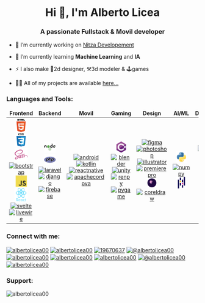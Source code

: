 <h1 align="center">Hi 👋, I'm Alberto Licea</h1>
<h3 align="center">A passionate Fullstack & Movil developer</h3>

<!--
<p align="center"> 
    <img src="https://github-profile-trophy.vercel.app/?username=albertolicea00" alt="albertolicea00" />
</p>
-->

- 🔭 I’m currently working on [Nitza Developement]([https://www.ladetec.com/](https://github.com/orgs/Nitza-Developement/))

- 🌱 I’m currently learning **Machine Learning** and **IA**

<!-- - 👯 I’m looking to collaborate on [Apple](https://www.apple.com/) -->

- ⚡ I also make 🎨2d designer, ⚒️3d modeler & 🕹️games

- 👨‍💻 All of my projects are available [here...](https://github.com/albertolicea00?tab=repositories)

<!-- - 📄 Know about my [experiences](https://portfolioweb/) -->

<!-- - 📫 How to reach me **albertolicea00@icloud.com** -->

<h3 align="left">Languages and Tools:</h3>
<table>
    <thead>
        <tr>
            <td align="center"><strong>Frontend</strong></td>
            <td align="center"><strong>Backend</strong></td>
            <td align="center"><strong>Movil</strong></td>
            <td align="center"><strong>Gaming</strong></td>
            <td align="center"><strong>Design</strong></td>
            <td align="center"><strong>AI/ML</strong></td>
            <td align="center"><strong>Database</strong></td>
            <td align="center"><strong>Others</strong></td><!--Devops & Testing -->
        </tr>
    </thead>
    <tbody>
        <tr>
            <td align="center">
                <a href="https://www.w3.org/html/" target="_blank" rel="noreferrer"> <img src="https://raw.githubusercontent.com/devicons/devicon/master/icons/html5/html5-original-wordmark.svg" alt="html5" width="35" height="35"/> </a> 
                <a href="https://www.w3schools.com/css/" target="_blank" rel="noreferrer"> <img src="https://raw.githubusercontent.com/devicons/devicon/master/icons/css3/css3-original-wordmark.svg" alt="css3" width="35" height="35"/> </a> 
                <a href="https://sass-lang.com" target="_blank" rel="noreferrer"> <img src="https://raw.githubusercontent.com/devicons/devicon/master/icons/sass/sass-original.svg" alt="sass" width="35" height="35"/></a> 
                <a href="https://getbootstrap.com" target="_blank" rel="noreferrer"> <img src="https://cdn.jsdelivr.net/gh/devicons/devicon@latest/icons/bootstrap/bootstrap-original.svg" alt="bootstrap" width="35" height="35"/> </a> 
                <!-- <a href="http://tailwindcss.com/" target="_blank" rel="noreferrer"> <img src="https://cdn.jsdelivr.net/gh/devicons/devicon/icons/tailwindcss/tailwindcss-plain.svg" alt="tailwindcss" width="30" height="35"/> </a>5 -->
                <!-- <a href="https://vuejs.org/" target="_blank" rel="noreferrer"> <img src="https://raw.githubusercontent.com/devicons/devicon/master/icons/vuejs/vuejs-original-wordmark.svg" alt="vuejs" width="35" height="35"/> </a>  -->
                <a href="https://developer.mozilla.org/en-US/docs/Web/JavaScript" target="_blank" rel="noreferrer"> <img src="https://raw.githubusercontent.com/devicons/devicon/master/icons/javascript/javascript-original.svg" alt="javascript" width="30" height="30"/> </a> 
                <!-- <a href="https://angular.io" target="_blank" rel="noreferrer"> <img src="https://angular.io/assets/images/logos/angular/angular.svg" alt="angular" width="35" height="35"/> </a>  -->
                <a href="https://reactjs.org/" target="_blank" rel="noreferrer"> <img src="https://raw.githubusercontent.com/devicons/devicon/master/icons/react/react-original-wordmark.svg" alt="react" width="35" height="35"/> </a>
                <a href="https://svelte.dev/" target="_blank" rel="noreferrer"> <img src="https://cdn.jsdelivr.net/gh/devicons/devicon@latest/icons/svelte/svelte-original.svg" alt="svelte" width="35" height="35"/></a>
                <a href="https://laravel-livewire.com/" target="_blank" rel="noreferrer"> <img src="https://cdn.jsdelivr.net/gh/devicons/devicon@latest/icons/livewire/livewire-original.svg" alt="livewire" width="35" height="35"/></a>
            </td>
            <td align="center">
                <a href="https://nodejs.org" target="_blank" rel="noreferrer"> <img src="https://raw.githubusercontent.com/devicons/devicon/master/icons/nodejs/nodejs-original-wordmark.svg" alt="nodejs" width="30" height="30"/> </a> 
                <!-- <a href="https://www.typescriptlang.org/" target="_blank" rel="noreferrer"> <img src="https://raw.githubusercontent.com/devicons/devicon/master/icons/typescript/typescript-original.svg" alt="typescript" width="30" height="30"/> </a> -->
                <!-- <a href="https://expressjs.com" target="_blank" rel="noreferrer"> <img src="https://raw.githubusercontent.com/devicons/devicon/master/icons/express/express-original-wordmark.svg" alt="express" width="30" height="30"/> </a>  -->
                <a href="https://www.php.net" target="_blank" rel="noreferrer"> <img src="https://raw.githubusercontent.com/devicons/devicon/master/icons/php/php-original.svg" alt="php" width="30" height="30"/></a> 
                <a href="https://laravel.com/" target="_blank" rel="noreferrer"> <img src="https://cdn.jsdelivr.net/gh/devicons/devicon@latest/icons/laravel/laravel-original.svg" alt="laravel" width="30" height="30"/> </a> 
                <!-- <a href="https://www.electronjs.org" target="_blank" rel="noreferrer"> <img src="https://raw.githubusercontent.com/devicons/devicon/master/icons/electron/electron-original.svg" alt="electron" width="30" height="30"/> </a>  -->
                <!-- <a href="https://symfony.com" target="_blank" rel="noreferrer"> <img src="https://symfony.com/logos/symfony_black_03.svg" alt="symfony" width="30" height="30"/> </a>  -->
                <a href="https://www.djangoproject.com/" target="_blank" rel="noreferrer"> <img src="https://cdn.worldvectorlogo.com/logos/django.svg" alt="django" width="30" height="30"/> </a> 
                <!-- <a href="https://flask.palletsprojects.com/" target="_blank" rel="noreferrer"> <img src="https://www.vectorlogo.zone/logos/pocoo_flask/pocoo_flask-icon.svg" alt="flask" width="30" height="30"/> </a>  -->
                <!-- <a href="https://dotnet.microsoft.com/" target="_blank" rel="noreferrer"> <img src="https://raw.githubusercontent.com/devicons/devicon/master/icons/dot-net/dot-net-original-wordmark.svg" alt="dotnet" width="30" height="30"/> </a>  -->
                <a href="https://firebase.google.com/" target="_blank" rel="noreferrer"> <img src="https://www.vectorlogo.zone/logos/firebase/firebase-icon.svg" alt="firebase" width="30" height="30"/> </a> 
            </td>
            <td align="center">
                <a href="https://developer.android.com" target="_blank" rel="noreferrer"> <img src="https://cdn.jsdelivr.net/gh/devicons/devicon/icons/androidstudio/androidstudio-original.svg" alt="android" width="30" height="30"/> </a> 
                <!-- <a href="https://www.java.com" target="_blank" rel="noreferrer"> <img src="https://raw.githubusercontent.com/devicons/devicon/master/icons/java/java-original.svg" alt="java" width="30" height="30"/> </a>  -->
                <a href="https://kotlinlang.org" target="_blank" rel="noreferrer"> <img src="https://www.vectorlogo.zone/logos/kotlinlang/kotlinlang-icon.svg" alt="kotlin" width="30" height="30"/> </a> 
                <!-- <a href="https://developer.apple.com" target="_blank" rel="noreferrer"> <img src="https://cdn.jsdelivr.net/gh/devicons/devicon/icons/xcode/xcode-original.svg"  alt="apple" width="30" height="30"/> </a>   -->
                <!-- <a href="https://developer.apple.com/swift/" target="_blank" rel="noreferrer"> <img src="https://raw.githubusercontent.com/devicons/devicon/master/icons/swift/swift-original.svg" alt="swift" width="30" height="30"/> </a> -->
                <a href="https://reactnative.dev/" target="_blank" rel="noreferrer"> <img src="https://reactnative.dev/img/header_logo.svg" alt="reactnative" width="30" height="30"/> </a> 
                <!-- <a href="https://nativescript.org/" target="_blank" rel="noreferrer"> <img src="https://raw.githubusercontent.com/detain/svg-logos/780f25886640cef088af994181646db2f6b1a3f8/svg/nativescript.svg" alt="nativescript" width="30" height="30"/> </a>  -->
                <!-- <a href="https://dotnet.microsoft.com/apps/xamarin" target="_blank" rel="noreferrer"> <img src="https://raw.githubusercontent.com/detain/svg-logos/780f25886640cef088af994181646db2f6b1a3f8/svg/xamarin.svg" alt="xamarin" width="30" height="30"/></a>  -->
                <!-- <a href="https://flutter.dev" target="_blank" rel="noreferrer"> <img src="https://www.vectorlogo.zone/logos/flutterio/flutterio-icon.svg" alt="flutter" width="30" height="30"/> </a>  -->
                <a href="https://cordova.apache.org/" target="_blank" rel="noreferrer"> <img src="https://www.vectorlogo.zone/logos/apache_cordova/apache_cordova-icon.svg" alt="apachecordova" width="30" height="30"/> </a> 
                <!-- <a href="https://dart.dev" target="_blank" rel="noreferrer"> <img src="https://www.vectorlogo.zone/logos/dartlang/dartlang-icon.svg" alt="dart" width="30" height="30"/> </a>  -->
                <!-- <a href="https://ionicframework.com" target="_blank" rel="noreferrer"> <img src="https://upload.wikimedia.org/wikipedia/commons/d/d1/Ionic_Logo.svg" alt="ionic" width="30" height="30"/> </a>  -->
            </td>
            <td align="center">
                <a href="https://www.w3schools.com/cs/" target="_blank" rel="noreferrer"> <img src="https://raw.githubusercontent.com/devicons/devicon/master/icons/csharp/csharp-original.svg" alt="csharp" width="30" height="30"/> </a> 
                <a href="https://www.blender.org/" target="_blank" rel="noreferrer"> <img src="https://download.blender.org/branding/community/blender_community_badge_white.svg" alt="blender" width="30" height="30"/> </a> 
                <a href="https://unity.com/" target="_blank" rel="noreferrer"><img src="https://www.vectorlogo.zone/logos/unity3d/unity3d-icon.svg" alt="unity" width="30" height="30"/> </a> 
                <a href="https://www.renpy.org/" target="_blank" rel="noreferrer"><img src="https://www.renpy.org/doc/html/_static/navbar-logo.png" alt="renpy" width="30" height="30"/> </a> 
                <a href="https://www.pygame.org/" target="_blank" rel="noreferrer"><img src="https://www.pygame.org/docs/_images/pygame_powered.png" alt="pygame" width="60" height="30"/> </a> 
<!--                 <a href="https://phaser.io/" target="_blank" rel="noreferrer"><img src="https://phaser.io/images/img.png" alt="phaser" width="30" height="30"/> </a>  -->
            </td>
            <td align="center">
                <!-- <a href="https://unrealengine.com/" target="_blank" rel="noreferrer"><img src="https://raw.githubusercontent.com/kenangundogan/fontisto/036b7eca71aab1bef8e6a0518f7329f13ed62f6b/icons/svg/brand/unreal-engine.svg" alt="unreal" width="25" height="25"/></a> -->
                <a href="https://www.figma.com/" target="_blank" rel="noreferrer"> <img src="https://www.vectorlogo.zone/logos/figma/figma-icon.svg" alt="figma" width="25" height="25"/> </a> 
                <!-- <a href="https://www.canva.com/" target="_blank" rel="noreferrer"> <img src="https://cdn.jsdelivr.net/gh/devicons/devicon/icons/canva/canva-original.svg" alt="canva" width="25" height="25"/> </a>  -->
                <a href="https://www.photoshop.com/en" target="_blank" rel="noreferrer"><img src="https://cdn.jsdelivr.net/gh/devicons/devicon@latest/icons/photoshop/photoshop-original.svg" alt="photoshop" width="30" height="30"/> </a> 
                <a href="https://www.adobe.com/in/products/illustrator.html" target="_blank" rel="noreferrer"> <img src="https://www.vectorlogo.zone/logos/adobe_illustrator/adobe_illustrator-icon.svg" alt="illustrator" width="25" height="25"/> </a> 
                <a href="https://www.adobe.com/in/products/premierepro" target="_blank" rel="noreferrer"><img src="https://cdn.jsdelivr.net/gh/devicons/devicon/icons/premierepro/premierepro-original.svg" alt="premierepro" width="25" height="25"/> </a> 
                <a href="https://www.adobe.com/in/products/aftereffects" target="_blank" rel="noreferrer"><img src="https://raw.githubusercontent.com/devicons/devicon/master/icons/aftereffects/aftereffects-original.svg" alt="aftereffects" width="25" height="25"/> </a> 
<!--                 <a href="https://www.inkscape.org/" target="_blank" rel="noreferrer"><img src="https://cdn.jsdelivr.net/gh/devicons/devicon/icons/inkscape/inkscape-original.svg" alt="inkscape" width="25" height="25"/> </a>  -->
<!--                 <a href="https://www.gimp.org" target="_blank" rel="noreferrer"><img src="https://cdn.jsdelivr.net/gh/devicons/devicon/icons/gimp/gimp-original.svg" alt="gimp" width="25" height="25"/> </a>  -->
                <a href="https://www.coreldraw.com/en" target="_blank" rel="noreferrer"><img src="https://a.omappapi.com/users/41932b4c7956/images/c01c647135601644865786-sub-icon-cdgs-facebook-360x360.png" alt="coreldraw" width="25" height="25"/> </a>        
            </td>
            <td align="center">
                <!-- <a href="https://www.mathworks.com/" target="_blank" rel="noreferrer"> <img src="https://upload.wikimedia.org/wikipedia/commons/2/21/Matlab_Logo.png" alt="matlab" width="30" height="30"/> </a>  -->
                <a href="https://www.python.org" target="_blank" rel="noreferrer"> <img src="https://raw.githubusercontent.com/devicons/devicon/master/icons/python/python-original.svg" alt="python" width="30" height="30"/> </a>
                <a href="https://numpy.org/" target="_blank" rel="noreferrer"> <img src="https://cdn.jsdelivr.net/gh/devicons/devicon/icons/numpy/numpy-original.svg" alt="numpy" width="30" height="30"/> </a> 
                <a href="https://pandas.pydata.org/" target="_blank" rel="noreferrer"> <img src="https://raw.githubusercontent.com/devicons/devicon/2ae2a900d2f041da66e950e4d48052658d850630/icons/pandas/pandas-original.svg" alt="pandas" width="30" height="30"/> </a> 
                <!-- <a href="https://pytorch.org/" target="_blank" rel="noreferrer"><img src="https://www.vectorlogo.zone/logos/pytorch/pytorch-icon.svg" alt="pytorch" width="30" height="30"/> </a> -->
                <!-- <a href="https://www.tensorflow.org" target="_blank" rel="noreferrer"> <img src="https://www.vectorlogo.zone/logos/tensorflow/tensorflow-icon.svg" alt="tensorflow" width="30" height="30"/> </a>  -->
                <!-- <a href="https://scikit-learn.org/" target="_blank" rel="noreferrer"> <img src="https://upload.wikimedia.org/wikipedia/commons/0/05/Scikit_learn_logo_small.svg" alt="scikit_learn" width="30" height="30"/> </a>  -->
                <!-- <a href="https://opencv.org/" target="_blank" rel="noreferrer"> <img src="https://www.vectorlogo.zone/logos/opencv/opencv-icon.svg" alt="opencv" width="30" height="30"/> </a>  -->
            </td>
            <td align="center">
                <a href="https://www.sqlite.org/" target="_blank" rel="noreferrer"> <img src="https://www.vectorlogo.zone/logos/sqlite/sqlite-icon.svg" alt="sqlite" width="30" height="30"/> </a>
                <!-- <a href="https://mariadb.org/" target="_blank" rel="noreferrer"> <img src="https://www.vectorlogo.zone/logos/mariadb/mariadb-icon.svg" alt="mariadb" width="35" height="35"/> </a>  -->
                <!-- <a href="https://www.oracle.com/" target="_blank" rel="noreferrer"> <img src="https://raw.githubusercontent.com/devicons/devicon/master/icons/oracle/oracle-original.svg" alt="oracle" width="35" height="35"/> </a>  -->
                <a href="https://www.mongodb.com/" target="_blank" rel="noreferrer"> <img src="https://raw.githubusercontent.com/devicons/devicon/master/icons/mongodb/mongodb-original-wordmark.svg" alt="mongodb" width="35" height="35"/> </a> 
                <!-- <a href="https://www.microsoft.com/en-us/sql-server" target="_blank" rel="noreferrer"> <img src="https://www.svgrepo.com/show/303229/microsoft-sql-server-logo.svg" alt="mssql" width="35" height="35"/> </a>  -->
                <a href="https://www.mysql.com/" target="_blank" rel="noreferrer"> <img src="https://raw.githubusercontent.com/devicons/devicon/master/icons/mysql/mysql-original-wordmark.svg" alt="mysql" width="35" height="35"/> </a> 
                <a href="https://www.postgresql.org" target="_blank" rel="noreferrer"> <img src="https://raw.githubusercontent.com/devicons/devicon/master/icons/postgresql/postgresql-original-wordmark.svg" alt="postgresql" width="35" height="35"/> </a> 
            </td>
            <td align="center">
                <!-- <a href="https://www.selenium.dev" target="_blank" rel="noreferrer"> <img src="https://raw.githubusercontent.com/detain/svg-logos/780f25886640cef088af994181646db2f6b1a3f8/svg/selenium-logo.svg" alt="selenium" width="30" height="30"/> </a> -->
                <a href="https://www.linux.org/" target="_blank" rel="noreferrer"> <img src="https://raw.githubusercontent.com/devicons/devicon/master/icons/linux/linux-original.svg" alt="linux" width="30" height="30"/> </a> 
                <a href="https://www.gnu.org/software/bash/" target="_blank" rel="noreferrer"> <img src="https://www.vectorlogo.zone/logos/gnu_bash/gnu_bash-icon.svg" alt="bash" width="30" height="30"/> </a> 
                <a href="https://git-scm.com/" target="_blank" rel="noreferrer"> <img src="https://www.vectorlogo.zone/logos/git-scm/git-scm-icon.svg" alt="git" width="30" height="30"/> </a>             
                <a href="https://postman.com" target="_blank" rel="noreferrer"> <img src="https://www.vectorlogo.zone/logos/getpostman/getpostman-icon.svg" alt="postman" width="30" height="30"/> </a>                
                <a href="https://www.docker.com/" target="_blank" rel="noreferrer"> <img src="https://raw.githubusercontent.com/devicons/devicon/master/icons/docker/docker-original-wordmark.svg" alt="docker" width="30" height="30"/> </a> 
                <!-- <a href="https://aws.amazon.com" target="_blank" rel="noreferrer"> <img src="https://raw.githubusercontent.com/devicons/devicon/master/icons/amazonwebservices/amazonwebservices-original-wordmark.svg" alt="aws" width="30" height="30"/> </a>  -->
                <!-- <a href="https://cloud.google.com" target="_blank" rel="noreferrer"> <img src="https://www.vectorlogo.zone/logos/google_cloud/google_cloud-icon.svg" alt="gcp" width="30" height="30"/> </a>  -->
                <!-- <a href="https://azure.microsoft.com/en-in/" target="_blank" rel="noreferrer"> <img src="https://www.vectorlogo.zone/logos/microsoft_azure/microsoft_azure-icon.svg" alt="azure" width="30" height="30"/> </a>  -->
                <!-- <a href="https://www.jenkins.io" target="_blank" rel="noreferrer"> <img src="https://www.vectorlogo.zone/logos/jenkins/jenkins-icon.svg" alt="jenkins" width="30" height="30"/> </a>  -->
                <!-- <a href="https://www.vagrantup.com/" target="_blank" rel="noreferrer"><img src="https://www.vectorlogo.zone/logos/vagrantup/vagrantup-icon.svg" alt="vagrant" width="30" height="30"/> </a>  -->
            </td>
        </tr>
    </tbody>
</table>


<h3 align="left">Connect with me:</h3>
<p align="left">
    <a href="https://codepen.io/albertolicea00" target="_blank"><img align="center" src="https://raw.githubusercontent.com/rahuldkjain/github-profile-readme-generator/master/src/images/icons/Social/codepen.svg" alt="albertolicea00" height="30" width="30" /></a>
    <a href="https://dev.to/albertolicea00" target="_blank"><img align="center" src="https://raw.githubusercontent.com/rahuldkjain/github-profile-readme-generator/master/src/images/icons/Social/devto.svg" alt="albertolicea00" height="30" width="30" /></a>
    <a href="https://stackoverflow.com/users/19670637" target="_blank"><img align="center" src="https://raw.githubusercontent.com/rahuldkjain/github-profile-readme-generator/master/src/images/icons/Social/stack-overflow.svg" alt="19670637" height="30" width="30" /></a>
    <a href="https://hashnode.com/@albertolicea00" target="_blank"><img align="center" src="https://raw.githubusercontent.com/rahuldkjain/github-profile-readme-generator/master/src/images/icons/Social/hashnode.svg" alt="@albertolicea00" height="30" width="30" /></a>
    <a href="https://www.codechef.com/users/albertolicea00" target="_blank"><img align="center" src="https://cdn.jsdelivr.net/npm/simple-icons@3.1.0/icons/codechef.svg" alt="albertolicea00" height="30" width="30" /></a>
    <a href="https://www.hackerrank.com/albertolicea00" target="_blank"><img align="center" src="https://raw.githubusercontent.com/rahuldkjain/github-profile-readme-generator/master/src/images/icons/Social/hackerrank.svg" alt="albertolicea00" height="30" width="30" /></a>
    <a href="https://www.leetcode.com/albertolicea00" target="_blank"><img align="center" src="https://raw.githubusercontent.com/rahuldkjain/github-profile-readme-generator/master/src/images/icons/Social/leet-code.svg" alt="albertolicea00" height="30" width="30" /></a>
    <a href="https://www.hackerearth.com/@albertolicea00" target="_blank"><img align="center" src="https://raw.githubusercontent.com/rahuldkjain/github-profile-readme-generator/master/src/images/icons/Social/hackerearth.svg" alt="@albertolicea00" height="30" width="30" /></a>
    <a href="https://auth.geeksforgeeks.org/user/albertolicea00" target="_blank"><img align="center" src="https://raw.githubusercontent.com/rahuldkjain/github-profile-readme-generator/master/src/images/icons/Social/geeks-for-geeks.svg" alt="albertolicea00" height="30" width="30" /></a>
    <!-- <a href="https://www.topcoder.com/members/@albertolicea00" target="_blank"><img align="center" src="https://raw.githubusercontent.com/rahuldkjain/github-profile-readme-generator/master/src/images/icons/Social/topcoder.svg" alt="@albertolicea00" height="30" width="30" /></a> -->
</p>


<h3 align="left">Support:</h3>
<p>
    <a href="https://www.buymeacoffee.com/albertolicea00" target="_blank"> <img align="left" src="https://cdn.buymeacoffee.com/buttons/v2/default-yellow.png" height="50" width="210" alt="albertolicea00" /></a>
    <!-- <a href="https://ko-fi.com/zsd" target="_blank"> <img align="left" src="https://cdn.ko-fi.com/cdn/kofi3.png?v=3" height="50" width="210" alt="zsd" /></a> -->
</p>


<br><br>
